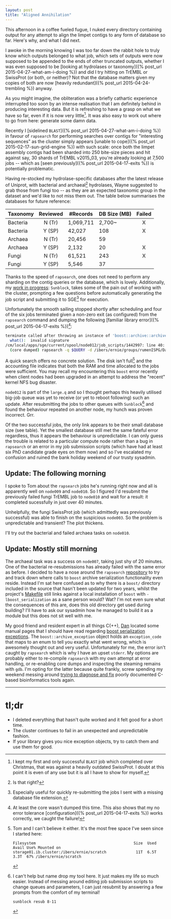 ```yaml
---
layout: post
title: "Aligned Annihilation"
---
```


This afternoon in a coffee fueled fugue, I nuked every directory containing output for any attempt
to align the limpet contigs to any form of database so far. Here's why, and what I did next.

I awoke in the morning knowing I was too far down the rabbit hole to truly know which outputs
belonged to what job, which sets of outputs were now supposed to be appended to the ends of other truncated
outputs, whether I was even supposed to be
[looking at hydrolases or taxonomy]({% post_url 2015-04-27-what-am-i-doing %})
and did I try hitting on TrEMBL or SwissProt (or both, or neither)? Not that the database matters
given my copies of both are now [heavily redundant]({% post_url 2015-04-24-trembling %}) anyway.

As you might imagine, the obliteration was a briefly cathartic experience interrupted too soon by
an intense realisation that I am definitely behind in producing interesting data. But it is refreshing to have
a grasp on what we have so far, even if it is now very little[^1]. It was also easy to work out where to
go from here: generate some damn data.

Recently I [sidelined `BLAST`]({% post_url 2015-04-27-what-am-i-doing %}) in favour of `rapsearch`
for performing searches over contigs for "interesting sequences" as the cluster simply appears
[unable to cope]({% post_url 2015-02-17-sun-grid-engine %}) with such scale: once both the limpet assembly contigs
had been sharded into 250 bite-size pieces and hit against say, 30 shards of TrEMBL v2015_03,
you're already looking at 7,500 jobs -- which as [seen previously]({% post_url 2015-04-17-exits %}) is
potentially problematic.

Having re-stocked my hydrolase-specific databases after the latest release of Uniprot, with bacterial
and archaeal[^2] hydrolases, Wayne suggested to grab those from fungi too -- as they are an expected
taxonomic group in the dataset and we'd like to not miss them out. The table below summarises the
databases for future reference:

| Taxonomy | Reviewed | #Records  | DB Size (MB) | Failed |
|----------|:--------:|-----------|--------------|:------:|
| Bacteria | N (Tr)   | 1,069,711 | 2,700~       | X      |
| Bacteria | Y (SP)   | 42,027    | 108          | X      |
| Archaea  | N (Tr)   | 20,456    | 59           |        |
| Archaea  | Y (SP)   | 2,132     | 20           | X      |
| Fungi    | N (Tr)   | 61,521    | 243          | X      |
| Fungi    | Y (SP)   | 5,546     | 37           |        |

Thanks to the speed of `rapsearch`, one does not need to perform any sharding on the contig queries
or the database, which is lovely. Additionally, my
[work in progress](https://github.com/samstudio8/sunblock): `Sunblock`,
takes some of the pain out of working with the cluster, prompting a few questions
before automatically generating the job script and submitting it to SGE[^3] for execution.

Unfortunately the smooth sailing stopped shortly after scheduling and four of the six jobs terminated given
a non-zero exit (as configured) from the `rapsearch` command and dumping the following [familiar library error]({% post_url 2015-04-17-exits %})[^4]:

```bash
terminate called after throwing an instance of 'boost::archive::archive_exception'
  what():  invalid signature
/cm/local/apps/sge/current/spool/node012/job_scripts/1442997: line 40: 31100 Aborted
  (core dumped) rapsearch -q $QUERY -d /ibers/ernie/groups/rumenISPG/Databases/2015_04-trembl-ec3/rapsearch/2015-04__uniprot__ec_3__tax_2-Bacteria__reviewed_no.rap -u 1 -z 8 -e 0.00001 > $OUTFILE
```

A quick search offers no concrete solution. The disk isn't full[^6] and the accounting file indicates that
both the RAM and time allocated to the jobs were sufficient. You may recall my encountering this `boost` error
recently when client nodes had been upgraded in an attempt to address the "recent" kernel NFS bug disaster.

`node012` is part of the `large.q` and so I thought perhaps this heavily utilised big-job queue was yet to receive
(or yet to reboot following) such an update. After resubmitting the jobs to other queues with `Sunblock`[^5]
and found the behaviour repeated on another node, my hunch was proven incorrect. Grr.

Of the two successful jobs, the only link appears to be their small database size (see table). Yet the smallest database still met the same fateful error regardless, thus it appears the behaviour is unpredictable.
I can only guess the trouble is related to a particular compute node rather than a bug in `rapsearch` or
an error in my job submission scripts (which have had at least six PhD candidate grade eyes on them now)
and so I've escalated my confusion and ruined the bank holiday weekend of our trusty sysadmin.

## Update: The following morning
I spoke to Tom about the `rapsearch` jobs he's running right now and all is apparently well
on `node009` and `node010`. So I figured I'd resubmit the previously failed fungi TrEMBL job
to `node010` and wait for a result: it completed sucessfully in just over 40 minutes.

Unhelpfully, the fungi SwissProt job (which admittedly was previously successful) was able to
finish on the suspicious `node003`. So the problem is unpredictable and transient? The plot thickens.

I'll try out the bacterial and failed archaea tasks on `node010`.

## Update: Mostly still morning
The archaeal task was a success on `node007`, taking just shy of 20 minutes. One of the bacterial
re-resubmissions has already failed with the same error as before. I decided to have a nose around the `rapsearch` [repository](https://github.com/zhaoyanswill/RAPSearch2/tree/95c866e9b818b7b4b9648ef4e0810a33300c3432)
to try and track down where calls to `boost` archive serialization functionality even reside.
Instead I'm sat here confused as to why there is a `boost/` directory included in the source that hasn't been
updated for two years, whilst the project's [Makefile](https://github.com/zhaoyanswill/RAPSearch2/blob/95c866e9b818b7b4b9648ef4e0810a33300c3432/Src/Makefile) still links against a local installation of `boost` with `-lboost_serialization` as a sane person would? Wat?
I'm not even sure what the consequences of this are, does this old directory get used during building? 
I'll have to ask our sysadmin how he managed to build it as a module but this does not sit well with me. 

My good friend and resident expert in all things C(++), [Dan](http://bytecove.co.uk/) located some manual pages
that I should have read regarding [boost serialization exceptions](http://www.boost.org/doc/libs/1_37_0/libs/serialization/doc/exceptions.html).
The `boost::archive_exception` object holds an `exception_code` that maps to an enum to tell you exactly
what went wrong, which is awesomely thought out and very useful. Unfortunately for me, the error isn't caught
by `rapsearch` which is why I have an upset `stderr`. My options are probably either to re-compile
`rapsearch` with my own attempt at error handling, or re-enabling core dumps and inspecting the steaming remains
with `gdb`. I'm opting for the latter because quite frankly, screw spending my weekend 
messing around [trying to diagnose and fix](https://github.com/samtools/samtools/pull/259) poorly documented
C-based bioinformatics tools again.

* * *

# tl;dr
* I deleted everything that hasn't quite worked and it felt good for a short time.
* The cluster continues to fail in an unexpected and unpredictable fashion.
* If your library gives you nice exception objects, try to catch them and use them for good.

[^1]: I kept my first and only successful `BLAST` job which completed over Christmas, that was against
    a heavily outdated SwissProt. I doubt at this point it is even of any use but it is all I have to
    show for myself.

[^2]: Is that right?

[^3]: Especially useful for quickly re-submitting the jobs I sent with a missing database file extension.

[^4]: At least the core wasn't dumped this time. This also shows that my no error tolerance
    [configuration]({% post_url 2015-04-17-exits %}) works correctly, we caught the failure!
    
[^5]: I can't help but name drop my tool here. It just makes my life so much easier. Instead of messing
    around editing job submission scripts to change queues and parameters, I can just resubmit by answering
    a few prompts from the comfort of my terminal!

    ```bash
    sunblock resub 8-11
    ```
    
[^6]: Tom and I can't believe it either. It's the most free space I've seen since I started here:

    ```
    Filesystem                                           Size  Used Avail Use% Mounted on
    storage01.ib.cluster:/ibers/ernie/scratch             11T  6.5T  3.3T  67% /ibers/ernie/scratch
    ```
